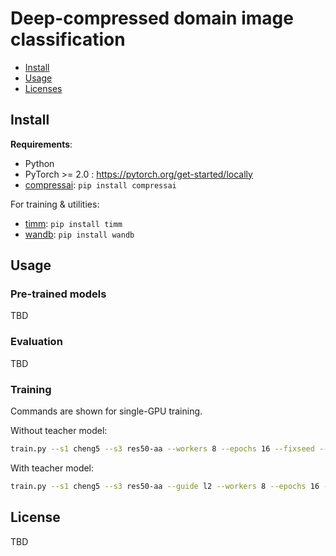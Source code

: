 # Deep-compressed domain image classification

- [Install](#install)
- [Usage](#usage)
- [Licenses](#license)


## Install
**Requirements**:
- Python
- PyTorch >= 2.0 : https://pytorch.org/get-started/locally
- [compressai](https://github.com/InterDigitalInc/CompressAI): `pip install compressai`

For training & utilities:
- [timm](https://github.com/huggingface/pytorch-image-models): `pip install timm`
- [wandb](https://wandb.ai/site/): `pip install wandb`


## Usage
### Pre-trained models
TBD

### Evaluation
TBD

### Training

Commands are shown for single-GPU training.

Without teacher model:
```bash
train.py --s1 cheng5 --s3 res50-aa --workers 8 --epochs 16 --fixseed --wbmode online
```

With teacher model:
```bash
train.py --s1 cheng5 --s3 res50-aa --guide l2 --workers 8 --epochs 16 --fixseed --wbmode online
```


## License
TBD